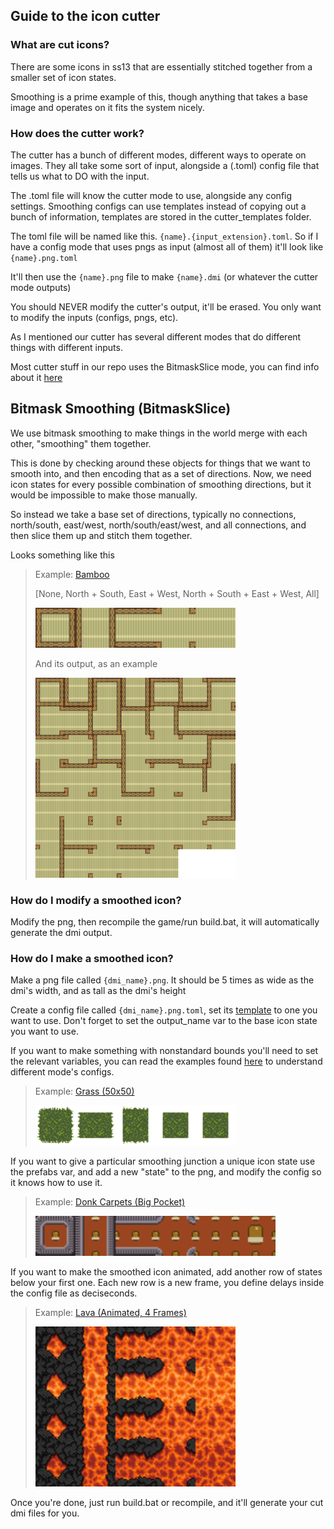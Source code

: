 ## Guide to the icon cutter

### What are cut icons?

There are some icons in ss13 that are essentially stitched together from a smaller set of icon states.

Smoothing is a prime example of this, though anything that takes a base image and operates on it fits the system nicely.

### How does the cutter work?

The cutter has a bunch of different modes, different ways to operate on images. They all take some sort of input, alongside a (.toml) config file that tells us what to DO with the input.

The .toml file will know the cutter mode to use, alongside any config settings. Smoothing configs can use templates instead of copying out a bunch of information, templates are stored in the cutter_templates folder.

The toml file will be named like this. `{name}.{input_extension}.toml`. So if I have a config mode that uses pngs as input (almost all of them) it'll look like `{name}.png.toml`

It'll then use the `{name}.png` file to make `{name}.dmi` (or whatever the cutter mode outputs)

You should NEVER modify the cutter's output, it'll be erased. You only want to modify the inputs (configs, pngs, etc). 

As I mentioned our cutter has several different modes that do different things with different inputs.

Most cutter stuff in our repo uses the BitmaskSlice mode, you can find info about it [here](https://github.com/actioninja/hypnagogic/blob/master/examples/bitmask-slice.toml)

## Bitmask Smoothing (BitmaskSlice)

We use bitmask smoothing to make things in the world merge with each other, "smoothing" them together.

This is done by checking around these objects for things that we want to smooth into, and then encoding that as a set of directions.
Now, we need icon states for every possible combination of smoothing directions, but it would be impossible to make those manually.

So instead we take a base set of directions, typically no connections, north/south, east/west, north/south/east/west, and all connections, and then slice them up and stitch them together.

Looks something like this

>Example: [Bamboo](turf/floors/bamboo_mat.png.toml)
>
> [None, North + South, East + West, North + South + East + West, All]
>
>[<img alt="Bamboo Template" src="turf/floors/bamboo_mat.png" width="320px">](turf/floors/bamboo_mat.png)
>
> And its output, as an example
>
>[<img alt="Bamboo Output" src="turf/floors/bamboo_mat.dmi" width="320px">](turf/floors/bamboo_mat.dmi)

### How do I modify a smoothed icon?

Modify the png, then recompile the game/run build.bat, it will automatically generate the dmi output.

### How do I make a smoothed icon?

Make a png file called `{dmi_name}.png`. It should be 5 times as wide as the dmi's width, and as tall as the dmi's height

Create a config file called `{dmi_name}.png.toml`, set its [template](../cutter_templates/bitmask) to one you want to use. Don't forget to set the output_name var to the base icon state you want to use.

If you want to make something with nonstandard bounds you'll need to set the relevant variables, you can read the examples found [here](https://github.com/actioninja/hypnagogic/tree/master/examples) to understand different mode's configs.

> Example: [Grass (50x50)](turf/floors/grass.png.toml)
>
>[<img alt="Grass Template (50x50)" src="turf/floors/grass.png" width="320px"/>](turf/floors/grass.png)

If you want to give a particular smoothing junction a unique icon state use the prefabs var, and add a new "state" to the png, and modify the config so it knows how to use it.

> Example: [Donk Carpets (Big Pocket)](turf/floors/carpet_donk.png.toml)
>
>[<img alt="Grass Template (50x50)" src="turf/floors/carpet_donk.png" width="384x"/>](turf/floors/carpet_donk.png)

If you want to make the smoothed icon animated, add another row of states below your first one. Each new row is a new frame, you define delays inside the config file as deciseconds.

> Example: [Lava (Animated, 4 Frames)](turf/floors/lava.png.toml)
>
>[<img alt="Lava (Animated)" src="turf/floors/lava.png" width="320px"/>](turf/floors/lava.png)

Once you're done, just run build.bat or recompile, and it'll generate your cut dmi files for you.
